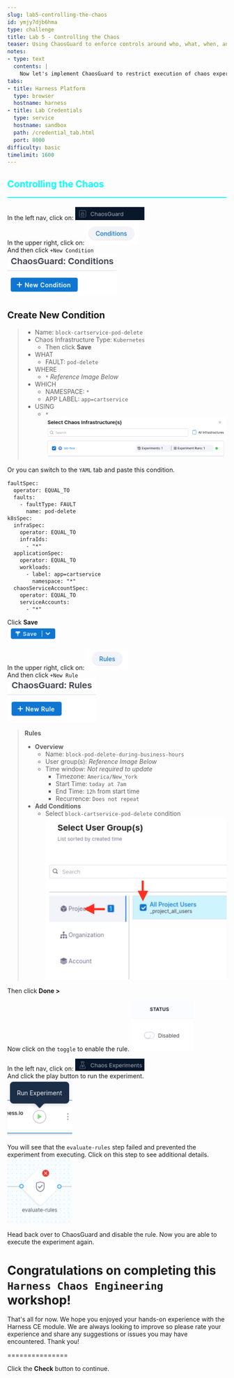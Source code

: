```yaml
---
slug: lab5-controlling-the-chaos
id: ymjy7djb6hma
type: challenge
title: Lab 5 - Controlling the Chaos
teaser: Using ChaosGuard to enforce controls around who, what, when, and where score
notes:
- type: text
  contents: |
    Now let's implement ChaosGuard to restrict execution of chaos experiments.
tabs:
- title: Harness Platform
  type: browser
  hostname: harness
- title: Lab Credentials
  type: service
  hostname: sandbox
  path: /credential_tab.html
  port: 8000
difficulty: basic
timelimit: 1600
---
```


<style type="text/css" rel="stylesheet">
hr.cyan { background-color: cyan; color: cyan; height: 2px; margin-bottom: -10px; }
h2.cyan { color: cyan; }
</style><h2 class="cyan">Controlling the Chaos</h2>
<hr class="cyan">
<br>

In the left nav, click on: ![ce_nav_chaosguard.png](https://raw.githubusercontent.com/jtitra/field-workshops/main/se-workshop-ce/assets/images/ce_nav_chaosguard.png) <br>
In the upper right, click on: ![ce_chaosguard_conditions.png](https://raw.githubusercontent.com/jtitra/field-workshops/main/se-workshop-ce/assets/images/ce_chaosguard_conditions.png) <br>
And then click ```+New Condition``` <br>
![ce_new_condition.png](https://raw.githubusercontent.com/jtitra/field-workshops/main/se-workshop-ce/assets/images/ce_new_condition.png) <br>

## Create New Condition
> - Name: ```block-cartservice-pod-delete```
> - Chaos Infrastructure Type: ```Kubernetes```
>   - Then click **Save**
> - WHAT
>   - FAULT: `pod-delete`
> - WHERE
>   - `*`  *Reference Image Below*
> - WHICH
>   - NAMESPACE: `*`
>   - APP LABEL: `app=cartservice`
> - USING
>   - `*`
> ![ce_chaosguard_select_infra.png](https://raw.githubusercontent.com/jtitra/field-workshops/main/se-workshop-ce/assets/images/ce_chaosguard_select_infra.png) <br>

Or you can switch to the `YAML` tab and paste this condition.
```
faultSpec:
  operator: EQUAL_TO
  faults:
    - faultType: FAULT
      name: pod-delete
k8sSpec:
  infraSpec:
    operator: EQUAL_TO
    infraIds:
      - "*"
  applicationSpec:
    operator: EQUAL_TO
    workloads:
      - label: app=cartservice
        namespace: "*"
  chaosServiceAccountSpec:
    operator: EQUAL_TO
    serviceAccounts:
      - "*"
```

Click **Save** <br>
![ce_save.png](https://raw.githubusercontent.com/jtitra/field-workshops/main/se-workshop-ce/assets/images/ce_save.png) <br>

In the upper right, click on: ![ce_chaosguard_rules.png](https://raw.githubusercontent.com/jtitra/field-workshops/main/se-workshop-ce/assets/images/ce_chaosguard_rules.png) <br>
And then click ```+New Rule``` <br>
![ce_new_rule.png](https://raw.githubusercontent.com/jtitra/field-workshops/main/se-workshop-ce/assets/images/ce_new_rule.png) <br>


> **Rules**
> - **Overview**
>   - Name: ```block-pod-delete-during-business-hours```
>   - User group(s): *Reference Image Below*
>   - Time window: *Not required to update*
>     - Timezone: ```America/New_York```
>     - Start Time: ```today at 7am```
>     - End Time: ```12h``` from start time
>     - Recurrence: ```Does not repeat```
> - **Add Conditions**
>   - Select `block-cartservice-pod-delete` condition
> ![ce_chaosguard_select_group.png](https://raw.githubusercontent.com/jtitra/field-workshops/main/se-workshop-ce/assets/images/ce_chaosguard_select_group.png) <br>

Then click **Done >** <br>

Now click on the `toggle` to enable the rule.
![ce_chaosguard_rule_disabled.png](https://raw.githubusercontent.com/jtitra/field-workshops/main/se-workshop-ce/assets/images/ce_chaosguard_rule_disabled.png) <br>

In the left nav, click on: ![ce_nav_experiments.png](https://raw.githubusercontent.com/jtitra/field-workshops/main/se-workshop-ce/assets/images/ce_nav_experiments.png) <br>
And click the play button to run the experiment. <br>
![ce_experiment_play_button.png](https://raw.githubusercontent.com/jtitra/field-workshops/main/se-workshop-ce/assets/images/ce_experiment_play_button.png) <br>

You will see that the `evaluate-rules` step failed and prevented the experiment from executing. Click on this step to see additional details.
![ce_chaosguard_evaluate_rules.png](https://raw.githubusercontent.com/jtitra/field-workshops/main/se-workshop-ce/assets/images/ce_chaosguard_evaluate_rules.png) <br>

Head back over to ChaosGuard and disable the rule. Now you are able to execute the experiment again. <br>

# Congratulations on completing this `Harness Chaos Engineering` workshop!
That's all for now. We hope you enjoyed your hands-on experience with the Harness CE module. We are always looking to improve so please rate your experience and share any suggestions or issues you may have encountered. Thank you!

===============

Click the **Check** button to continue.
